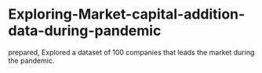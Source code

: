 # Exploring-Market-capital-addition-data-during-pandemic
prepared, Explored a dataset of 100 companies that leads the market during the pandemic.
